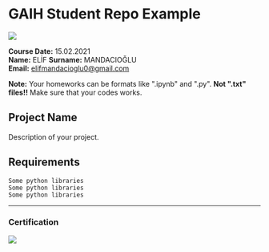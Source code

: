 # GAIH Student Repo Example
![](img/logo.png)

**Course Date:** 15.02.2021  
**Name:** ELİF 
**Surname:** MANDACIOĞLU  
**Email:** elifmandacioglu0@gmail.com  

**Note:** Your homeworks can be formats like ".ipynb" and ".py". **Not ".txt" files!!** Make sure that your codes works.  

## Project Name
Description of your project.

## Requirements
```
Some python libraries
Some python libraries
Some python libraries
```
---

### Certification
![](img/certificate_ex.png)

